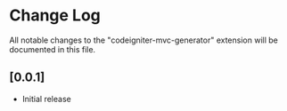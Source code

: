 # Change Log

All notable changes to the "codeigniter-mvc-generator" extension will be documented in this file.

## [0.0.1]

- Initial release
